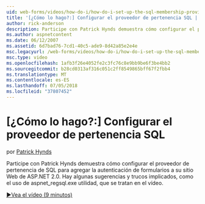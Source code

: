 ```yaml
---
uid: web-forms/videos/how-do-i/how-do-i-set-up-the-sql-membership-provider
title: '[¿Cómo lo hago?:] Configurar el proveedor de pertenencia SQL | Microsoft Docs'
author: rick-anderson
description: Participe con Patrick Hynds demuestra cómo configurar el proveedor de pertenencia de SQL para agregar la autenticación de formularios a su sitio Web de ASP.NET 2.0. Hay unos sugerencia...
ms.author: aspnetcontent
ms.date: 06/12/2007
ms.assetid: 6d7bad76-7cd1-40c5-ade9-8d42a85e2e4e
msc.legacyurl: /web-forms/videos/how-do-i/how-do-i-set-up-the-sql-membership-provider
msc.type: video
ms.openlocfilehash: 1afb3f26e4052fe2c3fc76c8e9bb9be6f3be4bb2
ms.sourcegitcommit: b28cd0313af316c051c2ff8549865bff67f2fbb4
ms.translationtype: MT
ms.contentlocale: es-ES
ms.lasthandoff: 07/05/2018
ms.locfileid: "37807452"
---
```

<a name="how-do-i-set-up-the-sql-membership-provider"></a>[¿Cómo lo hago?:] Configurar el proveedor de pertenencia SQL
====================
por [Patrick Hynds](https://twitter.com/patrickhynds)

Participe con Patrick Hynds demuestra cómo configurar el proveedor de pertenencia de SQL para agregar la autenticación de formularios a su sitio Web de ASP.NET 2.0. Hay algunas sugerencias y trucos implicados, como el uso de aspnet\_regsql.exe utilidad, que se tratan en el vídeo.

[&#9654;Vea el vídeo (9 minutos)](https://channel9.msdn.com/Blogs/ASP-NET-Site-Videos/how-do-i-set-up-the-sql-membership-provider)
